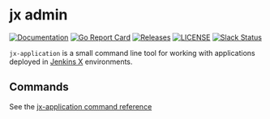 # jx admin

[![Documentation](https://godoc.org/github.com/jenkins-x/jx-application?status.svg)](https://pkg.go.dev/mod/github.com/jenkins-x/jx-application)
[![Go Report Card](https://goreportcard.com/badge/github.com/jenkins-x/jx-application)](https://goreportcard.com/report/github.com/jenkins-x/jx-application)
[![Releases](https://img.shields.io/github/release-pre/jenkins-x-labs/helmboot.svg)](https://github.com/jenkins-x/jx-application/releases)
[![LICENSE](https://img.shields.io/github/license/jenkins-x-labs/helmboot.svg)](https://github.com/jenkins-x/jx-application/blob/master/LICENSE)
[![Slack Status](https://img.shields.io/badge/slack-join_chat-white.svg?logo=slack&style=social)](https://slack.k8s.io/)

`jx-application` is a small command line tool for working with applications deployed in [Jenkins X](https://jenkins-x.io/) environments.

## Commands

See the [jx-application command reference](https://github.com/jenkins-x/jx-application/blob/master/docs/cmd/jx-application.md)

